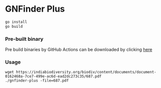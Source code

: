 # GNFinder Plus

```sh
go install
go build
```

### Pre-built binary

Pre build binaries by GitHub Actions can be downloaded by clicking [here](https://github.com/harshzalavadiya/gnfinder-plus/releases/tag/v1.0.0)

### Usage

```
wget https://indiabiodiversity.org/biodiv/content/documents/document-0162468a-7ce7-499e-ac6d-ead2dc273c35/687.pdf
./gnfinder-plus -file=687.pdf
```
